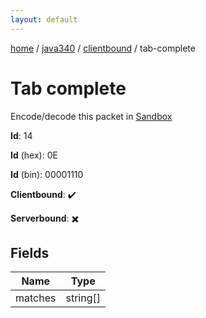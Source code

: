 ```yaml
---
layout: default
---
```


[home](/)  /  [java340](/protocol/java340)  /  [clientbound](/protocol/java340/clientbound)  /  tab-complete

# Tab complete

Encode/decode this packet in [Sandbox](../../../sandbox/java340#Clientbound.TabComplete)

**Id**: 14

**Id** (hex): 0E

**Id** (bin): 00001110

**Clientbound**: ✔️

**Serverbound**: ✖️

## Fields

Name | Type
---|---
matches | string[]
